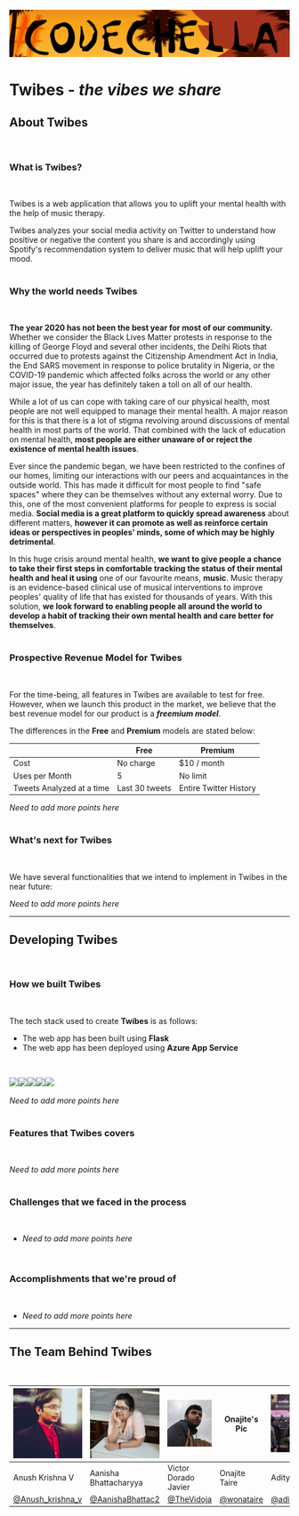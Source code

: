 ![CodeChella Banner](application/static/img/codec.png)

# Twibes - *the vibes we share*

## About Twibes
<br>

### What is Twibes?
<br>

Twibes is a web application that allows you to uplift your mental health with the help of music therapy.

Twibes analyzes your social media activity on Twitter to understand how positive or negative the content you share is and accordingly using Spotify's recommendation system to deliver music that will help uplift your mood.
<br>
<br>

### Why the world needs Twibes
<br>

**The year 2020 has not been the best year for most of our community.** Whether we consider the Black Lives Matter protests in response to the killing of George Floyd and several other incidents, the Delhi Riots that occurred due to protests against the Citizenship Amendment Act in India, the End SARS movement in response to police brutality in Nigeria, or the COVID-19 pandemic which affected folks across the world or any other major issue, the year has definitely taken a toll on all of our health.

While a lot of us can cope with taking care of our physical health, most people are not well equipped to manage their mental health. A major reason for this is that there is a lot of stigma revolving around discussions of mental health in most parts of the world. That combined with the lack of education on mental health, **most people are either unaware of or reject the existence of mental health issues**.

Ever since the pandemic began, we have been restricted to the confines of our homes, limiting our interactions with our peers and acquaintances in the outside world. This has made it difficult for most people to find "safe spaces" where they can be themselves without any external worry. Due to this, one of the most convenient platforms for people to express is social media. **Social media is a great platform to quickly spread awareness** about different matters, **however it can promote as well as reinforce certain ideas or perspectives in peoples' minds, some of which may be highly detrimental**.

In this huge crisis around mental health, **we want to give people a chance to take their first steps in comfortable tracking the status of their mental health and heal it using** one of our favourite means, **music**. Music therapy is an evidence-based clinical use of musical interventions to improve peoples' quality of life that has existed for thousands of years. With this solution, **we look forward to enabling people all around the world to develop a habit of tracking their own mental health and care better for themselves**.
<br>
<br>

### Prospective Revenue Model for Twibes
<br>

For the time-being, all features in Twibes are available to test for free. However, when we launch this product in the market, we believe that the best revenue model for our product is a ***freemium model***.

The differences in the **Free** and **Premium** models are stated below:

| | Free | Premium |
| - | - | - |
| Cost | No charge | $10 / month |
| Uses per Month | 5 | No limit |
| Tweets Analyzed at a time | Last 30 tweets | Entire Twitter History |

*Need to add more points here*
<br>
<br>

### What's next for Twibes
<br>

We have several functionalities that we intend to implement in Twibes in the near future:
<br>

*Need to add more points here*
<br>

---

## Developing Twibes
<br>

### How we built Twibes
<br>

The tech stack used to create **Twibes** is as follows:

* The web app has been built using **Flask**
* The web app has been deployed using **Azure App Service**
<br>

<img src="https://img.icons8.com/color/48/000000/python.png"><img src="https://img.icons8.com/color/48/000000/azure.png"><img src="https://img.icons8.com/color/48/000000/twitter.png"><img src="https://img.icons8.com/color/48/000000/spotify.png"><img src="https://www.vectorlogo.zone/logos/pocoo_flask/pocoo_flask-ar21.svg">


*Need to add more points here*
<br>
<br>

### Features that Twibes covers
<br>

*Need to add more points here*
<br>
<br>

### Challenges that we faced in the process
<br>

* *Need to add more points here*
<br>


### Accomplishments that we're proud of
<br>

* *Need to add more points here*

---

## The Team Behind Twibes
<br>

| <img src="application/static/img/Anush.jpg" width=150> | <img src="application/static/img/Aanisha.jpg" width=150> | <img src="application/static/img/Victor.jpg" width=150> | Onajite's Pic | <img src="application/static/img/Aditya.jpeg" width=150> |
| - | - | - | - | - |
| Anush Krishna V | Aanisha Bhattacharyya | Victor Dorado Javier | Onajite Taire | Aditya Oberai |
| [@Anush_krishna_v](https://twitter.com/Anush_krishna_v) | [@AanishaBhattac2](https://twitter.com/AanishaBhattac2) | [@TheVidoja](https://twitter.com/TheVidoja) | [@wonataire](https://twitter.com/wonataire) | [@adityaoberai1](https://twitter.com/adityaoberai1) |